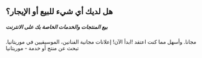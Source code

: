 ## هل لديك أي شيء للبيع أو الإيجار؟

##### بيع المنتجات والخدمات الخاصة بك على الانترنت
مجانا. وأسهل مما كنت اعتقد !ابدأ الآن!
إعلانات مجانية الفنانين، الموسيقيين في موريتانيا.
تبحث عن منتج أو خدمة - موريتانيا
